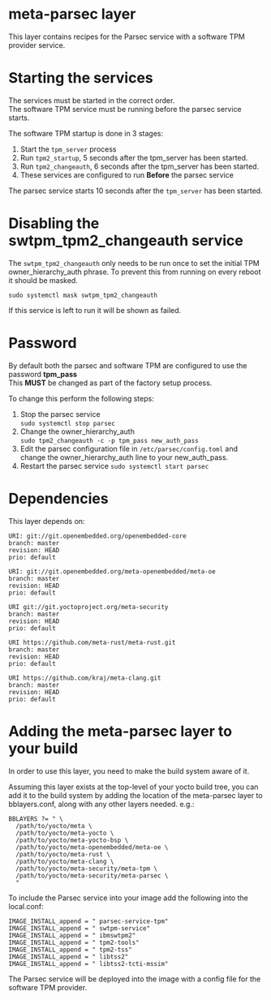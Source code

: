 meta-parsec layer
==============

This layer contains recipes for the Parsec service with a software TPM provider service.

Starting the services
============
The services must be started in the correct order.  
The software TPM service must be running before the parsec service starts.

The software TPM startup is done in 3 stages:
1. Start the ```tpm_server``` process
1. Run ```tpm2_startup```, 5 seconds after the tpm_server has been started. 
1. Run ```tpm2_changeauth```, 6 seconds after the tpm_server has been started.
1. These services are configured to run **Before** the parsec service

The parsec service starts 10 seconds after the ```tpm_server``` has been started.

Disabling the swtpm_tpm2_changeauth service
============
The ```swtpm_tpm2_changeauth``` only needs to be run once to set the initial TPM owner_hierarchy_auth phrase. To prevent this from running on every reboot it should be masked.    

```sudo systemctl mask swtpm_tpm2_changeauth```

If this service is left to run it will be shown as failed.

Password
============

By default both the parsec and software TPM are configured to use the password **tpm_pass**  
This **MUST** be changed as part of the factory setup process.  

To change this perform the following steps:
1. Stop the parsec service  
```sudo systemctl stop parsec```
2. Change the owner_hierarchy_auth  
```sudo tpm2_changeauth -c -p tpm_pass new_auth_pass```
3. Edit the parsec configuration file in ```/etc/parsec/config.toml``` and change the owner_hierarchy_auth line to your new_auth_pass.
5. Restart the parsec service
```sudo systemctl start parsec```


Dependencies
============

This layer depends on:

    URI: git://git.openembedded.org/openembedded-core
    branch: master
    revision: HEAD
    prio: default

    URI: git://git.openembedded.org/meta-openembedded/meta-oe
    branch: master
    revision: HEAD
    prio: default

    URI git://git.yoctoproject.org/meta-security
    branch: master
    revision: HEAD
    prio: default

    URI https://github.com/meta-rust/meta-rust.git
    branch: master
    revision: HEAD
    prio: default

    URI https://github.com/kraj/meta-clang.git
    branch: master
    revision: HEAD
    prio: default


Adding the meta-parsec layer to your build
========================================

In order to use this layer, you need to make the build system aware of
it.

Assuming this layer exists at the top-level of your
yocto build tree, you can add it to the build system by adding the
location of the meta-parsec layer to bblayers.conf, along with any
other layers needed. e.g.:

    BBLAYERS ?= " \
      /path/to/yocto/meta \
      /path/to/yocto/meta-yocto \
      /path/to/yocto/meta-yocto-bsp \
      /path/to/yocto/meta-openembedded/meta-oe \
      /path/to/yocto/meta-rust \
      /path/to/yocto/meta-clang \
      /path/to/yocto/meta-security/meta-tpm \
      /path/to/yocto/meta-security/meta-parsec \
      "

To include the Parsec service into your image add the following into the
local.conf:

    IMAGE_INSTALL_append = " parsec-service-tpm"
    IMAGE_INSTALL_append = " swtpm-service"
    IMAGE_INSTALL_append = " ibmswtpm2"
    IMAGE_INSTALL_append = " tpm2-tools"
    IMAGE_INSTALL_append = " tpm2-tss"
    IMAGE_INSTALL_append = " libtss2"
    IMAGE_INSTALL_append = " libtss2-tcti-mssim"
    
The Parsec service will be deployed into the image with a config file for the software TPM provider.


